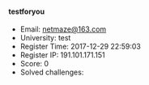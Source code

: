 #### testforyou  

* Email: netmaze@163.com  
* University: test  
* Register Time: 2017-12-29 22:59:03  
* Register IP: 191.101.171.151  
* Score: 0  
* Solved challenges: 
